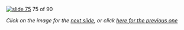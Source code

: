 [![slide 75](https://dl.dropboxusercontent.com/u/2977490/presentations/cookbook/img75.jpg)](76.md)
75 of 90

_Click on the image for the [next slide](76.md), or click [here for the previous one](74.md)_